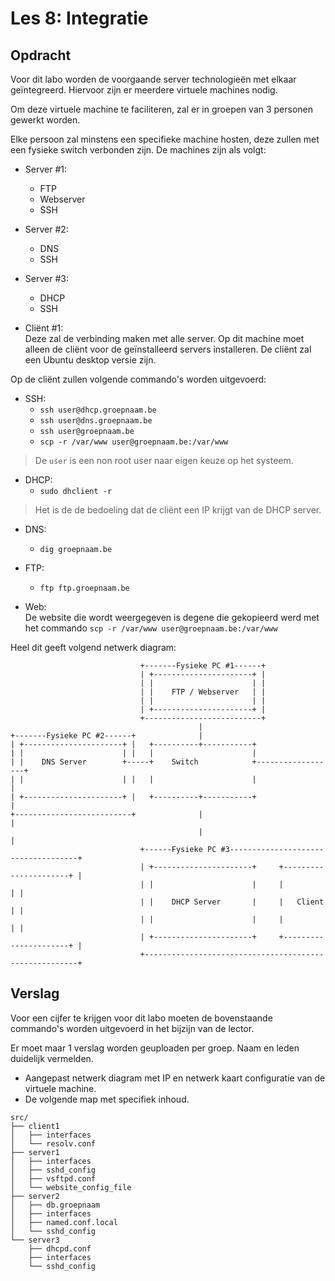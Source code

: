 # Les 8: Integratie
## Opdracht
Voor dit labo worden de voorgaande server technologieën met elkaar
geïntegreerd. Hiervoor zijn er meerdere virtuele machines nodig. 

Om deze virtuele machine te faciliteren, zal er in groepen van 3 personen
gewerkt worden.

Elke persoon zal minstens een specifieke machine hosten, deze zullen met een
fysieke switch verbonden zijn. De machines zijn als volgt:

* Server #1:
    * FTP
    * Webserver
    * SSH

* Server #2:
    * DNS
    * SSH

* Server #3:
    * DHCP
    * SSH 

* Cliënt #1:  
Deze zal de verbinding maken met alle server. Op dit machine moet alleen de
cliënt voor de geïnstalleerd servers installeren. De cliënt zal een Ubuntu
desktop versie zijn.


Op de cliënt zullen volgende commando's worden uitgevoerd:
* SSH:
    * `ssh user@dhcp.groepnaam.be`
    * `ssh user@dns.groepnaam.be` 
    * `ssh user@groepnaam.be`
    * `scp -r /var/www user@groepnaam.be:/var/www`

> De `user` is een non root user naar eigen keuze op het systeem.

* DHCP:
    * `sudo dhclient -r`
> Het is de de bedoeling dat de cliënt een IP krijgt van de DHCP server.

* DNS:  
    * `dig groepnaam.be`

* FTP:
    * `ftp ftp.groepnaam.be`

* Web:  
De website die wordt weergegeven is degene die gekopieerd werd met het commando
`scp -r /var/www user@groepnaam.be:/var/www`

Heel dit geeft volgend netwerk diagram:

                                 +-------Fysieke PC #1------+
                                 | +----------------------+ |
                                 | |                      | |
                                 | |    FTP / Webserver   | |
                                 | |                      | |
                                 | +----------------------+ |
                                 +--------------------------+
                                              |
    +-------Fysieke PC #2------+              |
    | +----------------------+ |   +----------+-----------+
    | |                      | |   |                      |
    | |    DNS Server        +-----+    Switch            +------------------+
    | |                      | |   |                      |                  |
    | +----------------------+ |   +----------+-----------+                  |
    +--------------------------+              |                              |
                                              |                              |
                                 +------Fysieke PC #3------------------------------------+
                                 | +----------------------+     +----------------------+ |
                                 | |                      |     |                      | |
                                 | |    DHCP Server       |     |   Client             | |
                                 | |                      |     |                      | |
                                 | +----------------------+     +----------------------+ |
                                 +-------------------------------------------------------+



## Verslag

Voor een cijfer te krijgen voor dit labo moeten de bovenstaande commando's
worden uitgevoerd in het bijzijn van de lector.

Er moet maar 1 verslag worden geuploaden per groep. Naam en leden duidelijk vermelden.


* Aangepast netwerk diagram met IP en netwerk kaart configuratie van de
  virtuele machine.
* De volgende map met specifiek inhoud.
```
src/
├── client1
│   ├── interfaces
│   └── resolv.conf
├── server1
│   ├── interfaces
│   ├── sshd_config
│   ├── vsftpd.conf
│   └── website_config_file
├── server2
│   ├── db.groepnaam
│   ├── interfaces
│   ├── named.conf.local
│   └── sshd_config
└── server3
    ├── dhcpd.conf
    ├── interfaces
    └── sshd_config

```


 



